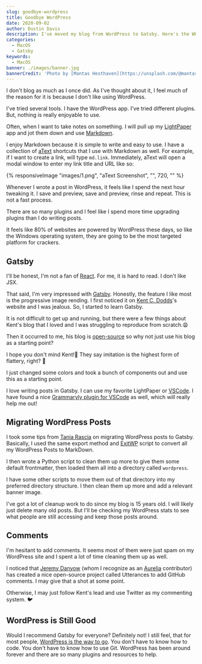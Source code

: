 ```yaml
---
slug: goodbye-wordpress
title: Goodbye WordPress
date: 2020-09-02
author: Dustin Davis
description: I've moved my blog from WordPress to Gatsby. Here's the WHY and HOW.
categories:
  - MacOS
  - Gatsby
keywords:
  - MacOS
banner: ./images/banner.jpg
bannerCredit: 'Photo by [Mantas Hesthaven](https://unsplash.com/@mantashesthaven) on [Unsplash](https://unsplash.com)'
---
```


I don't blog as much as I once did. As I've thought about it, I feel much of the reason for it is because I don't like
using WordPress.

I've tried several tools. I have the WordPress app. I've tried different plugins. But, nothing is really enjoyable to
use.

Often, when I want to take notes on something. I will pull up my [LightPaper](https://getlightpaper.com/) app and jot
them down and use [Markdown](https://www.markdownguide.org/).

I enjoy Markdown because it is simple to write and easy to use. I have a collection of
[aText](https://www.trankynam.com/atext/) shortcuts that I use with Markdown as well. For example, if I want to create a
link, will type `md.link`. Immediately, aText will open a modal window to enter my link title and URL like so:

{% responsiveImage "images/1.png", "aText Screenshot", "", 720, "" %}

Whenever I wrote a post in WordPress, it feels like I spend the next hour tweaking it. I save and preview, save and
preview, rinse and repeat. This is not a fast process.

There are so many plugins and I feel like I spend more time upgrading plugins than I do writing posts.

It feels like 80% of websites are powered by WordPress these days, so like the Windows operating system, they are going
to be the most targeted platform for crackers.

## Gatsby

I'll be honest, I'm not a fan of [React](https://reactjs.org/). For me, it is hard to read. I don't like JSX.

That said, I'm very impressed with [Gatsby](https://www.gatsbyjs.com/). Honestly, the feature I like most is the
progressive image rending. I first noticed it on [Kent C. Dodds](https://kentcdodds.com)'s website and I was jealous.
So, I started to learn Gatsby.

It is not difficult to get up and running, but there were a few things about Kent's blog that I loved and I was
struggling to reproduce from scratch.😩

Then it occurred to me, his blog is [open-source](https://github.com/kentcdodds/kentcdodds.com) so why not just use his
blog as a starting point?

I hope you don't mind Kent!🙏 They say imitation is the highest form of flattery, right? 😬

I just changed some colors and took a bunch of components out and use this as a starting point.

I love writing posts in Gatsby. I can use my favorite LightPaper or [VSCode](https://code.visualstudio.com/). I have
found a nice [Grammaryly plugin for VSCode](https://marketplace.visualstudio.com/items?itemName=znck.grammarly) as well,
which will really help me out!

## Migrating WordPress Posts

I took some tips from [Tania Rascia](https://www.gatsbyjs.com/blog/2019-03-21-migrating-from-wordpress-to-gatsby/) on
migrating WordPress posts to Gatsby. Basically, I used the same export method and
[ExitWP](https://github.com/thomasf/exitwp) script to convert all my WordPress Posts to MarkDown.

I then wrote a Python script to clean them up more to give them some default frontmatter, then loaded them all into a
directory called `wordpress`.

I have some other scripts to move them out of that directory into my preferred directory structure. I then clean them up
more and add a relevant banner image.

I've got a lot of cleanup work to do since my blog is 15 years old. I will likely just delete many old posts. But I'll
be checking my WordPress stats to see what people are still accessing and keep those posts around.

## Comments

I'm hesitant to add comments. It seems most of them were just spam on my WordPress site and I spent a lot of time
cleaning them up as well.

I noticed that [Jeremy Danyow](https://github.com/jdanyow) (whom I recognize as an [Aurelia](https://aurelia.io)
contributor) has created a nice open-source project called Utterances to add GitHub comments. I may give that a shot at
some point.

Otherwise, I may just follow Kent's lead and use Twitter as my commenting system. 🐦

## WordPress is Still Good

Would I recommend Gatsby for everyone? Definitely not! I still feel, that for most people,
[WordPress is the way to go](/blog/building-website). You don't have to know how to code. You don't have to know how to
use Git. WordPress has been around forever and there are so many plugins and resources to help.
